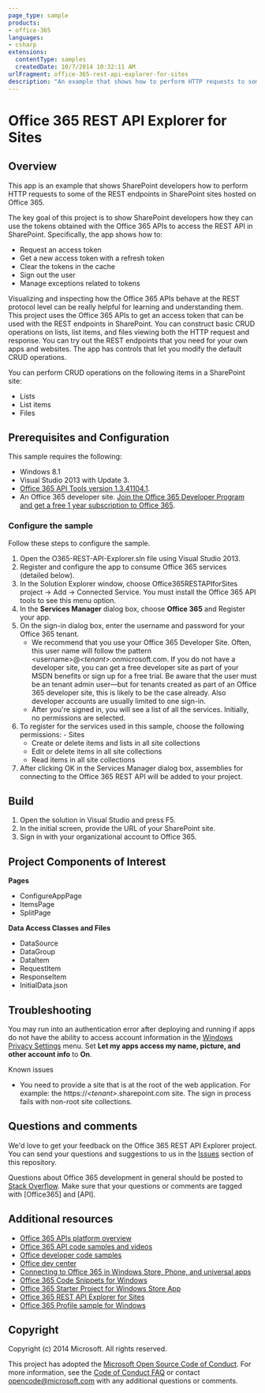 ```yaml
---
page_type: sample
products:
- office-365
languages:
- csharp
extensions:
  contentType: samples
  createdDate: 10/7/2014 10:32:11 AM
urlFragment: office-365-rest-api-explorer-for-sites
description: "An example that shows how to perform HTTP requests to some of the REST endpoints in SharePoint sites hosted on Office 365."
---
```


# Office 365 REST API Explorer for Sites

## Overview

This app is an example that shows SharePoint developers how to perform HTTP requests to some of the REST endpoints in SharePoint sites hosted on Office 365.

The key goal of this project is to show SharePoint developers how they can use the tokens obtained with the Office 365 APIs to access the REST API in SharePoint.  Specifically, the app shows how to:

- Request an access token
- Get a new access token with a refresh token
- Clear the tokens in the cache
- Sign out the user
- Manage exceptions related to tokens


Visualizing and inspecting how the Office 365 APIs behave at the REST protocol level can be really helpful for learning and understanding them. This project uses the Office 365 APIs to get an access token that can be used with the REST endpoints in SharePoint. You can construct basic CRUD operations on lists, list items, and files viewing both the HTTP request and response. You can try out the REST endpoints that you need for your own apps and websites. The app has controls that let you modify the default CRUD operations.

You can perform CRUD operations on the following items in a SharePoint site:

- Lists
- List items
- Files

## Prerequisites and Configuration

This sample requires the following:

  - Windows 8.1
  - Visual Studio 2013 with Update 3.
  - [Office 365 API Tools version 1.3.41104.1](https://visualstudiogallery.msdn.microsoft.com/a15b85e6-69a7-4fdf-adda-a38066bb5155).
  - An Office 365 developer site. [Join the Office 365 Developer Program and get a free 1 year subscription to Office 365](https://aka.ms/devprogramsignup).

### Configure the sample

Follow these steps to configure the sample.

   1. Open the O365-REST-API-Explorer.sln file using Visual Studio 2013.
   2. Register and configure the app to consume Office 365 services (detailed below).
   3. In the Solution Explorer window, choose Office365RESTAPIforSites project -> Add -> Connected Service. You must install the Office 365 API tools to see this menu option.
   4. In the **Services Manager** dialog box, choose **Office 365** and Register your app.
   5. On the sign-in dialog box, enter the username and password for your Office 365 tenant. 
	   - We recommend that you use your Office 365 Developer Site. Often, this user name will follow the pattern &lt;username&gt;@*&lt;tenant&gt;*.onmicrosoft.com. If you do not have a developer site, you can get a free developer site as part of your MSDN benefits or sign up for a free trial. Be aware that the user must be an tenant admin user—but for tenants created as part of an Office 365 developer site, this is likely to be the case already. Also developer accounts are usually limited to one sign-in.
	   - After you're signed in, you will see a list of all the services. Initially, no permissions are selected. 
   6. To register for the services used in this sample, choose the following permissions:
	- Sites 
		- Create or delete items and lists in all site collections
		- Edit or delete items in all site collections
		- Read items in all site collections
   7. After clicking OK in the Services Manager dialog box, assemblies for connecting to the Office 365 REST API will be added to your project.

## Build

1. Open the solution in Visual Studio and press F5.
2. In the initial screen, provide the URL of your SharePoint site.
3. Sign in with your organizational account to Office 365.

## Project Components of Interest

**Pages**

- ConfigureAppPage
- ItemsPage
- SplitPage

**Data Access Classes and Files**
   
- DataSource
- DataGroup
- DataItem
- RequestItem
- ResponseItem
- InitialData.json

## Troubleshooting

You may run into an authentication error after deploying and running if apps do not have the ability to access account information in the [Windows Privacy Settings](http://www.microsoft.com/security/online-privacy/windows.aspx) menu. Set **Let my apps access my name, picture, and other account info** to **On**.

Known issues

  - You need to provide a site that is at the root of the web application. For example: the https://*&lt;tenant&gt;*.sharepoint.com site. The sign in process fails with non-root site collections.

## Questions and comments

We'd love to get your feedback on the Office 365 REST API Explorer project. You can send your questions and suggestions to us in the [Issues](https://github.com/OfficeDev/Office-365-REST-API-Explorer/issues) section of this repository.

Questions about Office 365 development in general should be posted to [Stack Overflow](http://stackoverflow.com/questions/tagged/Office365+API). Make sure that your questions or comments are tagged with [Office365] and [API].
  
## Additional resources

- [Office 365 APIs platform overview](https://msdn.microsoft.com/office/office365/howto/platform-development-overview)
- [Office 365 API code samples and videos](https://msdn.microsoft.com/office/office365/howto/starter-projects-and-code-samples)
- [Office developer code samples](http://dev.office.com/code-samples)
- [Office dev center](http://dev.office.com/)
- [Connecting to Office 365 in Windows Store, Phone, and universal apps](https://github.com/OfficeDev/O365-Win-Connect)
- [Office 365 Code Snippets for Windows](https://github.com/OfficeDev/O365-Win-Snippets)
- [Office 365 Starter Project for Windows Store App](https://github.com/OfficeDev/O365-Windows-Start)
- [Office 365 REST API Explorer for Sites](https://github.com/OfficeDev/Office-365-REST-API-Explorer)
- [Office 365 Profile sample for Windows](https://github.com/OfficeDev/O365-Win-Profile)

## Copyright

Copyright (c) 2014 Microsoft. All rights reserved.


This project has adopted the [Microsoft Open Source Code of Conduct](https://opensource.microsoft.com/codeofconduct/). For more information, see the [Code of Conduct FAQ](https://opensource.microsoft.com/codeofconduct/faq/) or contact [opencode@microsoft.com](mailto:opencode@microsoft.com) with any additional questions or comments.
